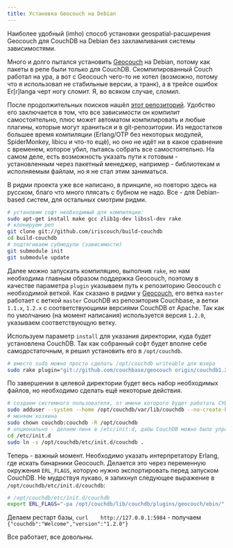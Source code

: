 ```yaml
---
title: Установка Geocouch на Debian
---
```


Наиболее  удобный (imho)  способ установки  geospatial-расширения Geocouch  для
CouchDB на Debian без захламливания системы зависимостями.

Много и  долго пытался установить [Geocouch][]  на Debian, потому как  пакеты в
репе были  только для CouchDB. Скомпилированный  Couch работал на ура,  а вот с
Geocouch чего-то  не хотел  (возможно, потому что  я использовал  не стабильные
версии, а транк), а  в трейсе ошибок Er[r]langa черт ногу  сломит. Я, во всяком
случае, сломил.

После  продолжительных  поисков нашёл  [этот  репозиторий][build-couchdb-repo].
Удобство его заключается в том, что все зависимости он компилит самостоятельно,
плюс может автоматом компилировать и любые плагины, которые могут храниться и в
git-репозитории.  Из  недостатков  большее  время  компиляции  (Erlang/OTP  без
некоторых модулей,  SpiderMonkey, libicu  и что-то  ещё), но оно  не идёт  ни в
какое сравнение с  временем, которое убил, пытаясь  собрать все самостоятельно.
На самом  деле, есть возможность указать  пути к готовым -  установленным через
пакетный менеджер,  например - библиотекам и  исполняемым файлам, но я  не стал
этим заниматься.

В ридми  проекта уже  все написано,  в принципе, но  повторю здесь  на русском,
благо что много  плясать с бубном не  надо. Все - для  Debian-based систем, для
остальных смотрим ридми.

```bash
# установим софт необходимый для компиляции:
sudo apt-get install make gcc zlib1g-dev libssl-dev rake
# клонируем реп
git clone git://github.com/iriscouch/build-couchdb
cd build-couchdb
# подтягиваем субмодули (зависимости)
git submodule init
git submodule update
```

Далее можно  запускать компиляцию, выполнив  `rake`, но нам  необходима главным
образом  поддержка Geocouch,  поэтому в  качестве параметра  `plugin` указываем
путь  к репозиторию  Geocouch  с  необходимой веткой.  Как  сказано  в ридми  у
[Geocouch][],  его  ветка  `master`  работает  с  веткой  `master`  CouchDB  из
репозитория  Couchbase, а  ветки `1.1.x`,  `1.2.x` с  соответствующими версиями
CouchDB  от Apache.  Так как  по умолчанию  (на момент  написания) используется
версия `1.2.0`, указываем соответствующую ветку.

Используем параметр  `install` для указания директории,  куда будет установлена
CouchDB.  Так как  собранный софт  будет вполне  себе самодостаточным,  я решил
установить его в `/opt/couchdb`.

```bash
# вместо sudo можно просто сделать /opt/couchdb writeable для юзера
sudo rake plugin="git://github.com/couchbase/geocouch origin/couchdb1.2.x" install="/opt/couchdb"
```

По  завершении в  целевой директории  будет весь  набор необходимых  файлов, но
необходимо сделать ещё некоторые действия.

```bash
# создаем системного пользователя, от имени которого будет работать СУБД
sudo adduser --system --home /opt/couchdb/var/lib/couchdb --no-create-home --group couchdb
# меняем хозяина
sudo chown couchdb:couchdb -R /opt/couchdb
# опционально - делаем линк в /etc/init.d, дабы CouchDB можно было управлять, используя команду service
cd /etc/init.d
sudo ln -s /opt/couchdb/etc/init.d/couchdb .
```

Теперь -  важный момент. Необходимо  указать интерпретатору Erlang,  где искать
бинарники  Geocouch.  Делается  это  через  переменную  окружения  `ERL_FLAGS`,
которую нужно  экспортировать перед  запуском CouchDB.  Не мудрствуя  лукаво, я
запихнул следующее выражение в `/opt/couchdb/etc/init.d/couchdb`:

```bash
# /opt/couchdb/etc/init.d/couchdb
export ERL_FLAGS="-pa /opt/couchdb/lib/couchdb/plugins/geocouch/ebin/"
```

Делаем    рестарт    базы,     `curl    http://127.0.0.1:5984`    -    получаем
`{"couchdb":"Welcome","version":"1.2.0"}`

Все работает, все довольны.



[Geocouch]: https://github.com/couchbase/geocouch
[build-couchdb-repo]: https://github.com/iriscouch/build-couchdb
